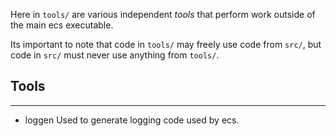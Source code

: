 Here in `tools/` are various independent *tools* that perform work outside of the main ecs executable. 

Its important to note that code in `tools/` may freely use code from `src/`, but code in `src/` must never use anything from `tools/`.

## Tools
---
* loggen
  Used to generate logging code used by ecs.